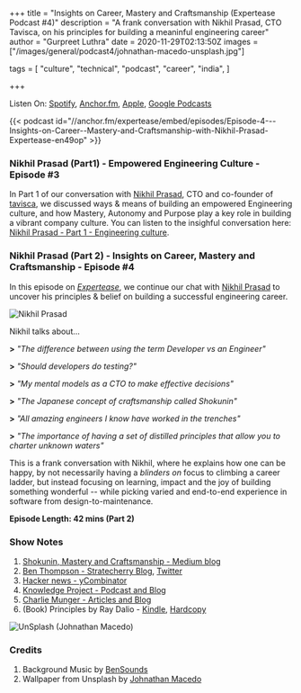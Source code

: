 +++
title = "Insights on Career, Mastery and Craftsmanship (Expertease Podcast #4)"
description = "A frank conversation with Nikhil Prasad, CTO Tavisca, on his principles for building a meaninful engineering career"
author = "Gurpreet Luthra"
date = 2020-11-29T02:13:50Z
images = ["/images/general/podcast4/johnathan-macedo-unsplash.jpg"]

tags = [
    "culture",
    "technical",
    "podcast",
    "career",
    "india",
]

+++

Listen On: [Spotify](https://open.spotify.com/show/1jA35fmXfHzNoiauVLoU8B), [Anchor.fm](https://anchor.fm/expertease), [Apple](https://podcasts.apple.com/in/podcast/expertease/id1524690855), [Google Podcasts](https://podcasts.google.com/feed/aHR0cHM6Ly9hbmNob3IuZm0vcy8yY2JhOGVmOC9wb2RjYXN0L3Jzcw==)

{{< podcast id="//anchor.fm/expertease/embed/episodes/Episode-4---Insights-on-Career--Mastery-and-Craftsmanship-with-Nikhil-Prasad-Expertease-en49op" >}}


### Nikhil Prasad (Part1) - Empowered Engineering Culture - Episode #3
In Part 1 of our conversation with [Nikhil Prasad](https://www.linkedin.com/in/nikhilprasad/?originalSubdomain=in), CTO and co-founder of [tavisca](https://tavisca.com), we discussed ways & means of building an empowered Engineering culture, and how Mastery, Autonomy and Purpose play a key role in building a vibrant company culture. You can listen to the insighful conversation here: [Nikhil Prasad - Part 1 - Engineering culture](/2020/10/02/podcast-empowered-engineers-nikhil-prasad.html).

### Nikhil Prasad (Part 2) - Insights on Career, Mastery and Craftsmanship - Episode #4
In this episode on [_Expertease_](https://anchor.fm/expertease), we continue our chat with [Nikhil Prasad](https://www.linkedin.com/in/nikhilprasad/?originalSubdomain=in) to uncover his principles & belief on building a successful engineering career.

![Nikhil Prasad](/images/general/podcast3/nikhilprasad.jpg "Nikhil Prasad")

Nikhil talks about...

**>** _"The difference between using the term Developer vs an Engineer"_

**>** _"Should developers do testing?"_

**>** _"My mental models as a CTO to make effective decisions"_

**>** _"The Japanese concept of craftsmanship called Shokunin"_

**>** _"All amazing engineers I know have worked in the trenches"_

**>** _"The importance of having a set of distilled principles that allow you to charter unknown waters"_

This is a frank conversation with Nikhil, where he explains how one can be happy, by not necessarily having a _blinders on_ focus to climbing a career ladder, but instead focusing on learning, impact and the joy of building something wonderful -- while picking varied and end-to-end experience in software from design-to-maintenance.

**Episode Length: 42 mins (Part 2)**


### Show Notes

1. [Shokunin, Mastery and Craftsmanship - Medium blog](https://medium.com/@yoursproductly/jiro-dreams-of-sushi-what-it-means-to-be-shokunin-16b2a082a5af)
2. [Ben Thompson - Stratecherry Blog](https://stratechery.com/), [Twitter](https://twitter.com/benthompson)
3. [Hacker news - yCombinator](https://news.ycombinator.com/)
4. [Knowledge Project - Podcast and Blog](https://fs.blog/knowledge-project/)
5. [Charlie Munger - Articles and Blog](http://charliemungersays.com/)
6. (Book) Principles by Ray Dalio - [Kindle](https://amzn.to/36h4xr3), [Hardcopy](https://amzn.to/36eNNAW)

![UnSplash (Johnathan Macedo)](/images/general/podcast4/johnathan-macedo-unsplash.jpg "UnSplash (Johnathan Macedo)")

### Credits

1. Background Music by [BenSounds](https://www.bensound.com/royalty-free-music)
2. Wallpaper from Unsplash by [Johnathan Macedo](https://unsplash.com/photos/4NQEvxW2_4w) 

